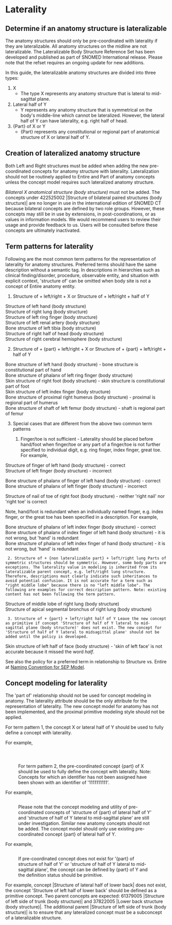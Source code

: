 # Laterality

## Determine if an anatomy structure is lateralizable

The anatomy structures should only be pre-coordinated with laterality if they are lateralizable. All anatomy structures on the midline are not lateralizable. The Lateralizable Body Structure Reference Set has been developed and published as part of SNOMED International release. Please note that the refset requires an ongoing update for new additions.

In this guide, the lateralizable anatomy structures are divided into three types:

  1. X 
     * The type X represents any anatomy structure that is lateral to mid-sagittal plane.
  2. Lateral half of Y 
     * Y represents any anatomy structure that is symmetrical on the body's middle-line which cannot be lateralized. However, the lateral half of Y can have laterality, e.g. right half of head.
  3. {Part} of X or Y 
     * {Part} represents any constitutional or regional part of anatomical structure of X or lateral half of Y.

## Creation of lateralized anatomy structure

Both Left and Right structures must be added when adding the new pre-coordinated concepts for anatomy structure with laterality. Lateralization should not be routinely applied to Entire and Part of anatomy concepts unless the concept model requires such lateralized anatomy structure. 

 _Bilateral X anatomical structure (body structure)_ must not be added. The concepts under 422525002 |Structure of bilateral paired structures (body structure)| are no longer in use in the international edition of SNOMED CT because bilateral concepts are defined by two role groups. However, these concepts may still be in use by extensions, in post-coordinations, or as values in information models. We would recommend users to review their usage and provide feedback to us. Users will be consulted before these concepts are ultimately inactivated. 

## Term patterns for laterality

Following are the most common term patterns for the representation of laterality for anatomy structures. Preferred terms should have the same description without a semantic tag. In descriptions in hierarchies such as clinical finding/disorder, procedure, observable entity, and situation with explicit context, 'structure of' can be omitted when body site is not a concept of Entire anatomy entity.

  1. Structure of + left/right + X or Structure of + left/right + half of Y 

Structure of left hand (body structure)   
Structure of right lung (body structure)  
Structure of left ring finger (body structure)  
Structure of left renal artery (body structure)  
Bone structure of left tibia (body structure)  
Structure of right half of head (body structure)  
Structure of right cerebral hemisphere (body structure)

  

  2. Structure of + {part} + left/right + X or Structure of + {part} + left/right + half of Y

Bone structure of left hand (body structure) - bone structure is constitutional part of hand  
Bone structure of phalanx of left ring finger (body structure)  
Skin structure of right foot (body structure) - skin structure is constitutional part of foot  
Skin structure of left index finger (body structure)  
Bone structure of proximal right humerus (body structure) - proximal is regional part of humerus  
Bone structure of shaft of left femur (body structure) - shaft is regional part of femur  

  3. Special cases that are different from the above two common term patterns

     1. Finger/toe is not sufficient - Laterality should be placed before hand/foot when finger/toe or any part of a finger/toe is not further specified to individual digit, e.g. ring finger, index finger, great toe. For example, 

Structure of finger of left hand (body structure) - correct  
Structure of left finger (body structure) - incorrect  
  
Bone structure of phalanx of finger of left hand (body structure) - correct  
Bone structure of phalanx of left finger (body structure) - incorrect  
  
Structure of nail of toe of right foot (body structure) - neither 'right nail' nor 'right toe' is correct

Note, hand/foot is redundant when an individually named finger, e.g. index finger, or the great toe has been specified in a description. For example,

Bone structure of phalanx of left index finger (body structure) - correct  
Bone structure of phalanx of index finger of left hand (body structure) - it is not wrong, but 'hand' is redundant  
Bone structure of phalanx of left index finger of hand (body structure) - it is not wrong, but 'hand' is redundant

     2. Structure of + {non lateralizable part} + left/right lung Parts of symmetric structures should be symmetric. However, some body parts are exceptions. The laterality value in modeling is inherited from its lateralizable parent concept, e.g. left/right lung structure. Therefore, descriptions must clearly indicate such inheritances to avoid potential confusion. It is not accurate for a term such as "right middle lobe" because there is no "left middle lobe". The following are examples for correct description pattern. Note: existing content has not been following the term pattern.

Structure of middle lobe of right lung (body structure)   
Structure of apical segmental bronchus of right lung (body structure)

  

     3. Structure of + {part} + left/right half of Y Leave the new concept as primitive if concept 'Structure of half of Y lateral to mid-sagittal plane (body structure)' does not exist. The new concept for 'Structure of half of Y lateral to midsagittal plane' should not be added until the policy is developed.

Skin structure of left half of face (body structure) - 'skin of left face' is not accurate because it missed the word _half_. 

See also the policy for a preferred term in relationship to Structure vs. Entire at [Naming Convention for SEP Model](https://confluence.ihtsdotools.org/display/WIPEG/Naming+Convention+for+SEP+Model).

## Concept modeling for laterality

The 'part of' relationship should not be used for concept modeling in anatomy. The laterality attribute should be the only attribute for the representation of laterality. The new concept model for anatomy has not been implemented, and the proximal primitive modeling style should not be applied. 

For term pattern 1, the concept X or lateral half of Y should be used to fully define a concept with laterality.

For example, 

<figure><img src="images/179930710.png" alt="" title=""></figure>

  

<figure><img src="images/179930711.png" alt="" title=""></figure>

  

<figure><img src="images/179930712.png" alt="" title=""><figcaption><p>For term pattern 2, the pre-coordinated concept {part} of X should be used to fully define the concept with laterality. Note: Concepts for which an identifier has not been assigned have been shown with an identifier of '1111111111'.</p></figcaption></figure>

For example, 

<figure><img src="images/179930713.png" alt="" title=""><figcaption><p>Please note that the concept modeling and utility of pre-coordinated concepts of 'structure of {part} of lateral half of Y' and 'structure of half of Y lateral to mid-sagittal plane' are still under investigation. Similar new anatomy concepts should not be added. The concept model should only use existing pre-coordinated concept {part} of lateral half of Y.</p></figcaption></figure>

  

For example,

<figure><img src="images/179930714.png" alt="" title=""><figcaption><p>If pre-coordinated concept does not exist for '{part} of structure of half of Y' or 'structure of half of Y lateral to mid-sagittal plane', the concept can be defined by {part} of Y and the definition status should be primitive.</p></figcaption></figure>

For example, concept |Structure of lateral half of lower back| does not exist, the concept 'Structure of left half of lower back' should be defined as a primitive concept. Two parent concepts are expected: 61379005 |Structure of left side of trunk (body structure)| and 37822005 |Lower back structure (body structure)|. The additional parent |Structure of left side of trunk (body structure)| is to ensure that any lateralized concept must be a subconcept of a lateralizable structure. 

<figure><img src="images/179930715.png" alt="" title=""></figure>

  

